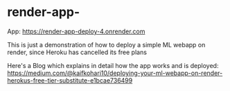 # render-app-

App: https://render-app-deploy-4.onrender.com

This is just a demonstration of how to deploy a simple ML webapp on render, since Heroku has cancelled its free plans

Here's a Blog which explains in detail how the app works and is deployed: https://medium.com/@kaifkohari10/deploying-your-ml-webapp-on-render-herokus-free-tier-substitute-e1bcae736499
